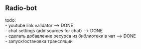 ## Radio-bot


todo:  
	- youtube link validator --> DONE  
	- chat settings (add sources for chat) --> DONE  
	- сделать добавление ресурса из библиотеки в чат --> DONE  
	- запуск/остановка трансляции